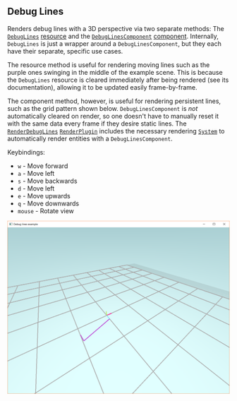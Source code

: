 ## Debug Lines

Renders debug lines with a 3D perspective via two separate methods: The
[`DebugLines`] [resource] and the [`DebugLinesComponent`] [component].
Internally, `DebugLines` is just a wrapper around a `DebugLinesComponent`, but
they each have their separate, specific use cases.

The resource method is useful for rendering moving lines such as the purple ones
swinging in the middle of the example scene. This is because the `DebugLines`
resource is cleared immediately after being rendered (see its documentation),
allowing it to be updated easily frame-by-frame.

The component method, however, is useful for rendering persistent lines, such as
the grid pattern shown below. `DebugLinesComponent` is _not_ automatically
cleared on render, so one doesn't have to manually reset it with the same data
every frame if they desire static lines. The [`RenderDebugLines`]
[`RenderPlugin`] includes the necessary rendering [`System`] to automatically
render entities with a `DebugLinesComponent`.

Keybindings:

- `w` - Move forward
- `a` - Move left
- `s` - Move backwards
- `d` - Move left
- `e` - Move upwards
- `q` - Move downwards
- `mouse` - Rotate view

![debug lines example screenshot](./screenshot.png)

[component]: https://docs-src.amethyst.rs/stable/specs/trait.Component.html
[resource]: https://book-src.amethyst.rs/master/concepts/resource.html
[`debuglinescomponent`]: https://docs-src.amethyst.rs/stable/amethyst_rendy/debug_drawing/struct.DebugLinesComponent.html
[`debuglines`]: https://docs-src.amethyst.rs/stable/amethyst_rendy/debug_drawing/struct.DebugLines.html
[`renderdebuglines`]: https://docs-src.amethyst.rs/stable/amethyst_rendy/struct.RenderDebugLines.html
[`renderplugin`]: https://docs-src.amethyst.rs/stable/amethyst_rendy/trait.RenderPlugin.html
[`system`]: https://docs-src.amethyst.rs/stable/specs/trait.System.html
